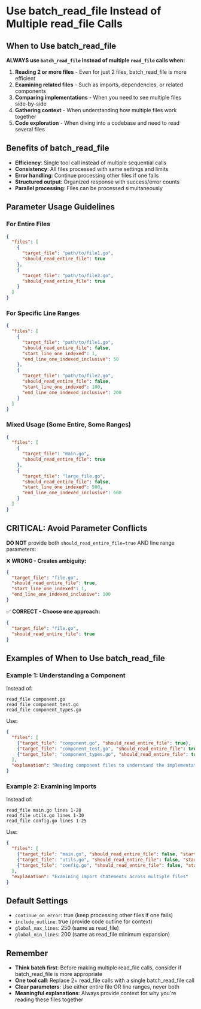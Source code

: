 # Use batch_read_file Instead of Multiple read_file Calls

## When to Use batch_read_file

**ALWAYS use `batch_read_file` instead of multiple `read_file` calls when:**

1. **Reading 2 or more files** - Even for just 2 files, batch_read_file is more efficient
2. **Examining related files** - Such as imports, dependencies, or related components
3. **Comparing implementations** - When you need to see multiple files side-by-side
4. **Gathering context** - When understanding how multiple files work together
5. **Code exploration** - When diving into a codebase and need to read several files

## Benefits of batch_read_file

- **Efficiency**: Single tool call instead of multiple sequential calls
- **Consistency**: All files processed with same settings and limits
- **Error handling**: Continue processing other files if one fails
- **Structured output**: Organized response with success/error counts
- **Parallel processing**: Files can be processed simultaneously

## Parameter Usage Guidelines

### For Entire Files
```json
{
  "files": [
    {
      "target_file": "path/to/file1.go",
      "should_read_entire_file": true
    },
    {
      "target_file": "path/to/file2.go", 
      "should_read_entire_file": true
    }
  ]
}
```

### For Specific Line Ranges
```json
{
  "files": [
    {
      "target_file": "path/to/file1.go",
      "should_read_entire_file": false,
      "start_line_one_indexed": 1,
      "end_line_one_indexed_inclusive": 50
    },
    {
      "target_file": "path/to/file2.go",
      "should_read_entire_file": false, 
      "start_line_one_indexed": 100,
      "end_line_one_indexed_inclusive": 200
    }
  ]
}
```

### Mixed Usage (Some Entire, Some Ranges)
```json
{
  "files": [
    {
      "target_file": "main.go",
      "should_read_entire_file": true
    },
    {
      "target_file": "large_file.go",
      "should_read_entire_file": false,
      "start_line_one_indexed": 500,
      "end_line_one_indexed_inclusive": 600
    }
  ]
}
```

## CRITICAL: Avoid Parameter Conflicts

**DO NOT** provide both `should_read_entire_file=true` AND line range parameters:

❌ **WRONG - Creates ambiguity:**
```json
{
  "target_file": "file.go",
  "should_read_entire_file": true,
  "start_line_one_indexed": 1,
  "end_line_one_indexed_inclusive": 100
}
```

✅ **CORRECT - Choose one approach:**
```json
{
  "target_file": "file.go",
  "should_read_entire_file": true
}
```

## Examples of When to Use batch_read_file

### Example 1: Understanding a Component
Instead of:
```
read_file component.go
read_file component_test.go  
read_file component_types.go
```

Use:
```json
{
  "files": [
    {"target_file": "component.go", "should_read_entire_file": true},
    {"target_file": "component_test.go", "should_read_entire_file": true},
    {"target_file": "component_types.go", "should_read_entire_file": true}
  ],
  "explanation": "Reading component files to understand the implementation"
}
```

### Example 2: Examining Imports
Instead of:
```
read_file main.go lines 1-20
read_file utils.go lines 1-30
read_file config.go lines 1-25
```

Use:
```json
{
  "files": [
    {"target_file": "main.go", "should_read_entire_file": false, "start_line_one_indexed": 1, "end_line_one_indexed_inclusive": 20},
    {"target_file": "utils.go", "should_read_entire_file": false, "start_line_one_indexed": 1, "end_line_one_indexed_inclusive": 30},
    {"target_file": "config.go", "should_read_entire_file": false, "start_line_one_indexed": 1, "end_line_one_indexed_inclusive": 25}
  ],
  "explanation": "Examining import statements across multiple files"
}
```

## Default Settings

- `continue_on_error`: true (keep processing other files if one fails)
- `include_outline`: true (provide code outline for context)
- `global_max_lines`: 250 (same as read_file)
- `global_min_lines`: 200 (same as read_file minimum expansion)

## Remember

- **Think batch first**: Before making multiple read_file calls, consider if batch_read_file is more appropriate
- **One tool call**: Replace 2+ read_file calls with a single batch_read_file call
- **Clear parameters**: Use either entire file OR line ranges, never both
- **Meaningful explanations**: Always provide context for why you're reading these files together
